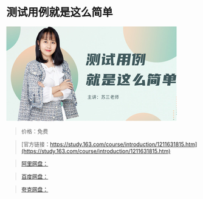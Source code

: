 # 测试用例就是这么简单

![img](../../../assets/study163/free/9e1606d46bb842c89f668632254823d1.jpg)

> 价格：免费

> [官方链接：https://study.163.com/course/introduction/1211631815.htm](https://study.163.com/course/introduction/1211631815.htm)

> [阿里网盘：]()

> [百度网盘：]()

> [夸克网盘：]()
